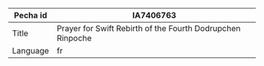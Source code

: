 |Pecha id | IA7406763
| --- | --- 
|Title | Prayer for Swift Rebirth of the Fourth Dodrupchen Rinpoche 
|Language | fr